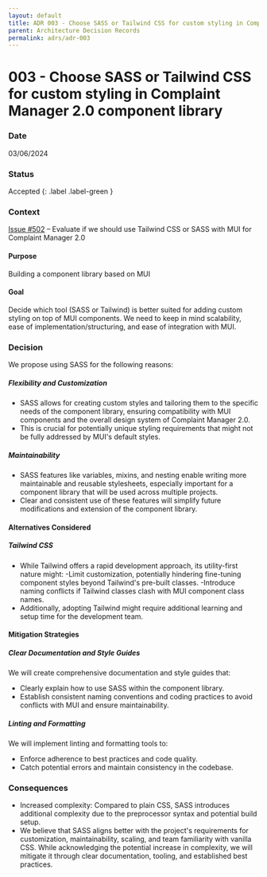```yaml
---
layout: default
title: ADR 003 - Choose SASS or Tailwind CSS for custom styling in Complaint Manager 2.0 component library
parent: Architecture Decision Records
permalink: adrs/adr-003
---
```


# 003 - Choose SASS or Tailwind CSS for custom styling in Complaint Manager 2.0 component library

### Date

03/06/2024

### Status

Accepted
{: .label .label-green }

### Context

[Issue #502](https://github.com/PublicDataWorks/complaint-manager/issues/502) – Evaluate if we should use Tailwind CSS or SASS with MUI for Complaint Manager 2.0

#### Purpose

Building a component library based on MUI

#### Goal

Decide which tool (SASS or Tailwind) is better suited for adding custom styling on top of MUI components. We need to keep in mind scalability, ease of implementation/structuring, and ease of integration with MUI.

### Decision

We propose using SASS for the following reasons:

##### Flexibility and Customization

-   SASS allows for creating custom styles and tailoring them to the specific needs of the component library, ensuring compatibility with MUI components and the overall design system of Complaint Manager 2.0.
-   This is crucial for potentially unique styling requirements that might not be fully addressed by MUI's default styles.

##### Maintainability

-   SASS features like variables, mixins, and nesting enable writing more maintainable and reusable stylesheets, especially important for a component library that will be used across multiple projects.
-   Clear and consistent use of these features will simplify future modifications and extension of the component library.

#### Alternatives Considered

##### Tailwind CSS

-   While Tailwind offers a rapid development approach, its utility-first nature might:
    -Limit customization, potentially hindering fine-tuning component styles beyond Tailwind's pre-built classes.
    -Introduce naming conflicts if Tailwind classes clash with MUI component class names.
-   Additionally, adopting Tailwind might require additional learning and setup time for the development team.

#### Mitigation Strategies

##### Clear Documentation and Style Guides

We will create comprehensive documentation and style guides that:

-   Clearly explain how to use SASS within the component library.
-   Establish consistent naming conventions and coding practices to avoid conflicts with MUI and ensure maintainability.

##### Linting and Formatting

We will implement linting and formatting tools to:

-   Enforce adherence to best practices and code quality.
-   Catch potential errors and maintain consistency in the codebase.

### Consequences

-   Increased complexity: Compared to plain CSS, SASS introduces additional complexity due to the preprocessor syntax and potential build setup.
-   We believe that SASS aligns better with the project's requirements for customization, maintainability, scaling, and team familiarity with vanilla CSS. While acknowledging the potential increase in complexity, we will mitigate it through clear documentation, tooling, and established best practices.

